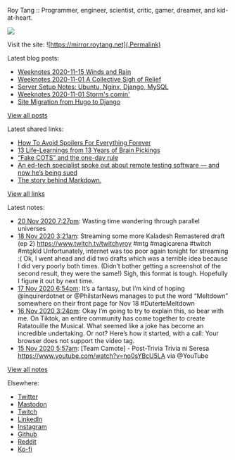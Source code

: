 Roy Tang :: Programmer, engineer, scientist, critic, gamer, dreamer, and kid-at-heart.

![](https://roytang.net/img/profile.jpg)

Visit the site: ![https://mirror.roytang.net](.Permalink)

Latest blog posts:
    

- [Weeknotes 2020-11-15 Winds and Rain](https://mirror.roytang.net/2020/11/weeknotes-2020-11-15/)
- [Weeknotes 2020-11-01 A Collective Sigh of Relief](https://mirror.roytang.net/2020/11/weeknotes-2020-11-08/)
- [Server Setup Notes: Ubuntu, Nginx, Django, MySQL](https://mirror.roytang.net/2020/11/server-setup-notes/)
- [Weeknotes 2020-11-01 Storm&#39;s comin&#39;](https://mirror.roytang.net/2020/11/weeknotes-2020-11-01/)
- [Site Migration from Hugo to Django](https://mirror.roytang.net/2020/10/site-migration-from-hugo-to-django/)

[View all posts](https://mirror.roytang.net/blog)

Latest shared links:
    

- [How To Avoid Spoilers For Everything Forever](https://mirror.roytang.net/2020/11/how-to-avoid-spoilers-for-everything-forever/)
- [13 Life-Learnings from 13 Years of Brain Pickings](https://mirror.roytang.net/2020/11/13-life-learnings-from-13-years-of-brain-pickings/)
- [“Fake COTS” and the one-day rule](https://mirror.roytang.net/2020/10/fake-cots-and-the-one-day-rule/)
- [An ed-tech specialist spoke out about remote testing software — and now he’s being sued](https://mirror.roytang.net/2020/10/an-ed-tech-specialist-spoke-out-about-remote-testing-software-and-now-hes-being-sued/)
- [The story behind Markdown.](https://mirror.roytang.net/2020/10/the-story-behind-markdown/)

[View all links](https://mirror.roytang.net/links)

Latest notes:
    

- [20 Nov 2020 7:27pm](https://mirror.roytang.net/2020/11/1329868993600004096/): Wasting time wandering through parallel universes
- [18 Nov 2020 3:21am](https://mirror.roytang.net/2020/11/1329022017753001988/): Streaming some more Kaladesh Remastered draft (ep 2) https://www.twitch.tv/twitchyroy #mtg #magicarena #twitch #mtgkld
Unfortunately, internet was too poor again tonight for streaming :(
Ok, I went ahead and did two drafts which was a terrible idea because I did very poorly both times. (Didn&rsquo;t bother getting a screenshot of the second result, they were the same!) Sigh, this format is tough. Hopefully I figure it out by next time.
- [17 Nov 2020 6:54pm](https://mirror.roytang.net/2020/11/1328773621007876096/): It&rsquo;s a fantasy, but I&rsquo;m kind of hoping @inquirerdotnet or @PhilstarNews manages to put the word &ldquo;Meltdown&rdquo; somewhere on their front page for Nov 18 #DuterteMeltdown
- [16 Nov 2020 3:24pm](https://mirror.roytang.net/2020/11/1328358247061831680/): Okay I&rsquo;m going to try to explain this, so bear with me. On Tiktok, an entire community has come together to create Ratatouille the Musical. What seemed like a joke has become an incredible undertaking. Or not? Here&rsquo;s how it started, with a call:
Your browser does not support the video tag.  
- [15 Nov 2020 5:57am](https://mirror.roytang.net/2020/11/1327853276302217223/): [Team Camote] - Post-Trivia Trivia ni Seresa https://www.youtube.com/watch?v=no0sYBcU5LA via @YouTube

[View all notes](https://mirror.roytang.net/notes)

Elsewhere:

- [Twitter](https://twitter.com/roytang)
- [Mastodon](https://mastodon.technology/@roytang)
- [Twitch](https://twitch.tv/twitchyroy)
- [LinkedIn](https://www.linkedin.com/in/roytang)
- [Instagram](https://instagram.com/roytang0400)
- [Github](https://github.com/roytang)
- [Reddit](https://reddit.com/u/hungryroy)
- [Ko-fi](https://ko-fi.com/roytang)